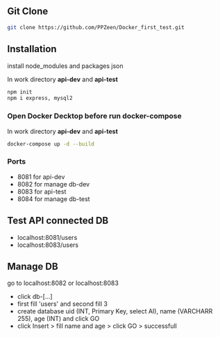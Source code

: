 ## Git Clone

```bash
git clone https://github.com/PPZeen/Docker_first_test.git
```

## Installation

install node_modules and packages json

In work directory **api-dev** and **api-test** 

```bash
npm init
npm i express, mysql2
```
### Open Docker Decktop before run docker-compose

In work directory **api-dev** and **api-test** 

```bash
docker-compose up -d --build
```
### Ports

- 8081 for api-dev
- 8082 for manage db-dev
- 8083 for api-test
- 8084 for manage db-test

## Test API connected DB 

- localhost:8081/users
- localhost:8083/users

## Manage DB

go to localhost:8082 or localhost:8083
- click db-[...]
- first fill 'users' and second fill 3
- create database uid (INT, Primary Key, select AI), name (VARCHARR 255), age (INT) and click GO
- click Insert > fill name and age > click GO > successfull



